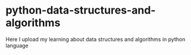 # python-data-structures-and-algorithms
Here I upload my learning about data structures and algorithms in python language
